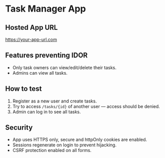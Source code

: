 # Task Manager App

## Hosted App URL  
https://your-app-url.com

## Features preventing IDOR  
- Only task owners can view/edit/delete their tasks.  
- Admins can view all tasks.

## How to test  
1. Register as a new user and create tasks.  
2. Try to access `/tasks/{id}` of another user — access should be denied.  
3. Admin can log in to see all tasks.

## Security  
- App uses HTTPS only, secure and httpOnly cookies are enabled.  
- Sessions regenerate on login to prevent hijacking.  
- CSRF protection enabled on all forms.
